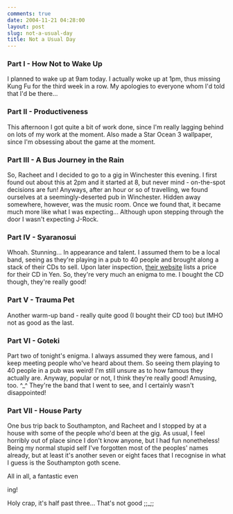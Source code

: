 ```yaml
---
comments: true
date: 2004-11-21 04:28:00
layout: post
slug: not-a-usual-day
title: Not a Usual Day
---
```


### Part I - How Not to Wake Up  

I planned to wake up at 9am today.  I actually woke up at 1pm, thus missing Kung Fu for the third week in a row.  My apologies to everyone whom I'd told that I'd be there...  

### Part II - Productiveness  

This afternoon I got quite a bit of work done, since I'm really lagging behind on lots of my work at the moment.  Also made a Star Ocean 3 wallpaper, since I'm obsessing about the game at the moment.  

### Part III - A Bus Journey in the Rain  

So, Racheet and I decided to go to a gig in Winchester this evening.  I first found out about this at 2pm and it started at  8, but never mind - on-the-spot decisions are fun!  Anyways, after an hour or so of travelling, we found ourselves at a seemingly-deserted pub in Winchester.  Hidden away somewhere, however, was the music room.  Once we found that, it became much more like what I was expecting...  Although upon stepping through the door I wasn't expecting J-Rock.  

### Part IV - Syaranosui  

Whoah.  Stunning... In appearance and talent.  I assumed them to be a local band, seeing as they're playing in a pub to 40 people and brought along a stack of their CDs to sell.  Upon later inspection, <a href=http://www.syaranosui.com>their website</a> lists a price for their CD in Yen.  So, they're very much an enigma to me.  I bought the CD though, they're really good!  

### Part V - Trauma Pet  

Another warm-up band - really quite good (I bought their CD too) but IMHO not as good as the last.  

### Part VI - Goteki  

Part two of tonight's enigma.  I always assumed they were famous, and I keep meeting people who've heard about them.  So seeing them playing to 40 people in a pub was weird!  I'm still unsure as to how famous they actually are.  Anyway, popular or not, I think they're really good!  Amusing, too. ^_^  They're the band that I went to see, and I certainly wasn't disappointed!  

### Part VII - House Party  

One bus trip back to Southampton, and Racheet and I stopped by at a house with some of the people who'd been at the gig.  As usual, I feel horribly out of place since I don't know anyone, but I had fun nonetheless!  Being my normal stupid self I've forgotten most of the peoples' names already, but at least it's another seven or eight faces that I recognise in what I guess is the Southampton goth scene.  

All in all, a fantastic even  

ing!  

Holy crap, it's half past three...  That's not good ;;_;;
